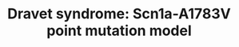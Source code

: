 ---
annotations:
- id: PW:0000013
  parent: disease pathway
  type: Pathway Ontology
  value: disease pathway
- id: CL:0011005
  parent: animal cell
  type: Cell Type Ontology
  value: GABAergic interneuron
- id: DOID:0080422
  parent: genetic disease
  type: Disease Ontology
  value: Dravet syndrome
- id: CL:0000540
  parent: animal cell
  type: Cell Type Ontology
  value: neuron
authors:
- Pepinmarshall
- Egonw
- Ddigles
citedin: ''
communities:
- RareDiseases
description: 'Dravet syndrome: Scn1a-A1783V point mutation model'
last-edited: 2025-07-25
ndex: null
organisms:
- Mus musculus
redirect_from:
- /index.php/Pathway:WP5298
- /instance/WP5298
- /instance/WP5298_r140091
revision: r140091
schema-jsonld:
- '@context': https://schema.org/
  '@id': https://wikipathways.github.io/pathways/WP5298.html
  '@type': Dataset
  creator:
    '@type': Organization
    name: WikiPathways
  description: 'Dravet syndrome: Scn1a-A1783V point mutation model'
  keywords:
  - Akt1
  - Cacna1a
  - Cacna1b
  - Cacna1e
  - Cacna2d3
  - Cacnb1
  - Cacnb3
  - Cacnb4
  - Cacng8
  - Calm1
  - Camk2a
  - Ca²⁺
  - Chd2
  - Cl-
  - Ctps2
  - D-glucose
  - Eaat1
  - Eaat2
  - Epb41l1
  - Epb41l3
  - Fgf13
  - GABA
  - GABA transporter 1
  - GIRK1
  - GIRK3
  - Gabbr1
  - Gabbr2
  - Gabra1
  - Gabra2
  - Gabra3
  - Gabra4
  - Gabrb1
  - Gabrb3
  - Gad65
  - Gad67
  - Gfap
  - Glur1
  - Glur2
  - Glur3
  - Glur4
  - Glut1
  - Glut3
  - Glutamate
  - Glutaminase
  - Glutamine synthetase
  - Grin1
  - Grin2a
  - Grin2b
  - K+
  - KCC2
  - Kcn2a
  - Kcnj10
  - K⁺
  - L(+)-lactate
  - L-glutamine
  - Lactate dehdrogenase A
  - Lactate dehydrogenase B
  - MCT1
  - Maoa
  - Maob
  - Mapk11
  - Mapkap1
  - Mct2
  - Mglur3
  - Mlst8
  - Mtor
  - Na+
  - Na⁺
  - Nfkb1
  - Pcdh19
  - Pik3ca
  - Pp1r1b
  - Protein kinase Cbeta type
  - Prr5
  - Prr5l
  - Pyruvate
  - Rasgrf1
  - Rictor
  - Scn1a
  - Scn1b
  - Scn2b
  - Scn3a
  - Scn3b
  - Scn4b
  - Slc17a7
  - Snat3
  - Stx16
  - Stx8
  - Stxbp1
  - Stxbp3
  - Tnf
  - VEGFR2
  license: CC0
  name: 'Dravet syndrome: Scn1a-A1783V point mutation model'
seo: CreativeWork
title: 'Dravet syndrome: Scn1a-A1783V point mutation model'
wpid: WP5298
---